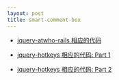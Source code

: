 ```yaml
---
layout: post
title: smart-comment-box
---
```

- [jquery-atwho-rails 相应的代码](https://github.com/happypeter/onestep/commit/856db)

- [jquery-hotkeys 相应的代码: Part 1](https://github.com/happypeter/onestep/commit/b61ff)

- [jquery-hotkeys 相应的代码: Part 2](https://github.com/happypeter/onestep/commit/2b331f)


